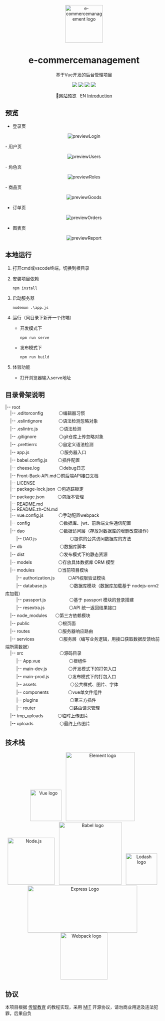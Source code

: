 <p align="center">
    <a rel="noopener norferrer" href="https://github.com/MaricoCheung/vue-shop"><img src="https://s1.imagehub.cc/images/2021/04/10/logo037b7154d60556d1.png" width="120" height="120" alt="e-commercemanagement logo"></a>
</p>
<h1 align="center">e-commercemanagement</h1>

<p align="center">基于Vue开发的后台管理项目</p>

<p align="center">
  <a href="https://www.javascript.com/"><img src="https://img.shields.io/badge/language-javascript-critical"></a>
  <img src="https://img.shields.io/badge/build-passing-brightgreen">
  <a href="https://gitee.com/MaricoCheung/vue-shop/releases/v0.1.4"><img src="https://img.shields.io/badge/version-v0.1.4-blue"></a>
  <a href="LICENSE"><img src="https://img.shields.io/badge/License-MIT-yellow.svg"></a>
</p>
<p align="center">
  📌<a href="https://github.com/MaricoCheung">网站预览</a>
  &nbsp;
  EN <a href="./README.md">Introduction</a>
</p>




## 预览

- 登录页

<p align="center">
	<img src="https://s1.imagehub.cc/images/2021/04/10/previewLogin.png" alt="previewLogin" border="0">
</p>
- 用户页

<p align="center">
    <img src="https://s1.imagehub.cc/images/2021/04/10/previewUsers.png" alt="previewUsers" border="0">
</p>
- 角色页

<p align="center">
    <img src="https://s1.imagehub.cc/images/2021/04/10/previewRoles.png" alt="previewRoles" border="0">
</p>
- 商品页

<p align="center">
    <img src="https://s1.imagehub.cc/images/2021/04/11/previewGoods.png" alt="previewGoods" border="0">
</p>

- 订单页

<p align="center">
    <img src="https://s1.imagehub.cc/images/2021/04/11/previewOrders.png" alt="previewOrders" border="0">
</p>

- 图表页

<p align="center">
    <img src="https://s1.imagehub.cc/images/2021/04/10/previewReport.png" alt="previewReport" border="0">
</p>


## 本地运行

1. 打开cmd或vscode终端，切换到根目录

2. 安装项目依赖

   ```
   npm install
   ```

3. 启动服务器

   ```
   nodemon .\app.js
   ```

4. 运行（同目录下新开一个终端）

   - 开发模式下

     ```
     npm run serve
     ```

   - 发布模式下

     ```
     npm run build
     ```
   
5. 体验功能

   - 打开浏览器输入serve地址

     


## 目录骨架说明

<p>
|-- root<br />
&nbsp;&nbsp;&nbsp;&nbsp;</span>|-- .editorconfig<span style="margin-left: 50px">⚪编辑器习惯</span><br />
&nbsp;&nbsp;&nbsp;&nbsp;|-- .eslintignore<span style="margin-left: 52px">⚪语法检测忽略对象</span><br />
&nbsp;&nbsp;&nbsp;&nbsp;|-- .eslintrc.js<span style="margin-left: 69px">⚪语法检测</span><br />
&nbsp;&nbsp;&nbsp;&nbsp;|-- .gitignore<span style="margin-left: 72px">⚪git仓库上传忽略对象</span><br />
&nbsp;&nbsp;&nbsp;&nbsp;|-- .prettierrc<span style="margin-left: 68px">⚪自定义语法检测</span><br />
&nbsp;&nbsp;&nbsp;&nbsp;|-- app.js<span style="margin-left: 98px">⚪服务器入口</span><br />
&nbsp;&nbsp;&nbsp;&nbsp;|-- babel.config.js<span style="margin-left: 34px">⚪插件配置</span><br />
&nbsp;&nbsp;&nbsp;&nbsp;|-- cheese.log<span style="margin-left: 62px">⚪debug日志</span><br />
&nbsp;&nbsp;&nbsp;&nbsp;|-- Front-Back-API.md<span style="margin-left: 1px">⚪前后端API接口文档</span><br />
&nbsp;&nbsp;&nbsp;&nbsp;|-- LICENSE<br />
&nbsp;&nbsp;&nbsp;&nbsp;|-- package-lock.json<span style="margin-left: 7px">⚪包追踪锁定</span><br />
&nbsp;&nbsp;&nbsp;&nbsp;|-- package.json<span style="margin-left: 42px">⚪包版本管理</span><br />
&nbsp;&nbsp;&nbsp;&nbsp;|-- README.md<br />
&nbsp;&nbsp;&nbsp;&nbsp;|-- README.zh-CN.md<br />
&nbsp;&nbsp;&nbsp;&nbsp;|-- vue.config.js<span style="margin-left: 48px">⚪手动配置webpack</span><br />
&nbsp;&nbsp;&nbsp;&nbsp;|-- config<span style="margin-left: 94px">⚪数据库、jwt、前后端文件通信配置</span><br />
&nbsp;&nbsp;&nbsp;&nbsp;|-- dao<span style="margin-left: 111px">⚪数据访问层（存放对数据库的增删改查操作）</span><br />
&nbsp;&nbsp;&nbsp;&nbsp;&nbsp;&nbsp;&nbsp;&nbsp;&nbsp;|-- DAO.js<span style="margin-left: 106px">⚪提供的公共访问数据库的方法</span><br />
&nbsp;&nbsp;&nbsp;&nbsp;|-- db<span style="margin-left: 120px">⚪数据库脚本</span><br />
&nbsp;&nbsp;&nbsp;&nbsp;|-- dist<span style="margin-left: 112px">⚪发布模式下的静态资源</span><br />
&nbsp;&nbsp;&nbsp;&nbsp;|-- models<span style="margin-left: 84px">⚪存放具体数据库 ORM 模型</span><br />
&nbsp;&nbsp;&nbsp;&nbsp;|-- modules<span style="margin-left: 74px">⚪当前项目模块</span><br />
&nbsp;&nbsp;&nbsp;&nbsp;&nbsp;&nbsp;&nbsp;&nbsp;&nbsp;|-- authorization.js<span style="margin-left: 42px">⚪API权限验证模块</span><br />
&nbsp;&nbsp;&nbsp;&nbsp;&nbsp;&nbsp;&nbsp;&nbsp;&nbsp;|-- database.js<span style="margin-left: 73px">⚪数据库模块（数据库加载基于 nodejs-orm2 库加载）</span><br />
&nbsp;&nbsp;&nbsp;&nbsp;&nbsp;&nbsp;&nbsp;&nbsp;&nbsp;|-- passport.js<span style="margin-left: 75px">⚪基于 passport 模块的登录搭建</span><br />
&nbsp;&nbsp;&nbsp;&nbsp;&nbsp;&nbsp;&nbsp;&nbsp;&nbsp;|-- resextra.js<span style="margin-left: 78px">⚪API 统一返回结果接口</span><br />
&nbsp;&nbsp;&nbsp;&nbsp;|-- node_modules<span style="margin-left: 26px">⚪第三方依赖模块</span><br />
&nbsp;&nbsp;&nbsp;&nbsp;|-- public<span style="margin-left: 92px">⚪根页面</span><br />
&nbsp;&nbsp;&nbsp;&nbsp;|-- routes<span style="margin-left: 90px">⚪服务器响应路由</span><br />
&nbsp;&nbsp;&nbsp;&nbsp;|-- services<span style="margin-left: 79px">⚪服务层（编写业务逻辑，用接口获取数据反馈给前端所需数据）</span><br />
&nbsp;&nbsp;&nbsp;&nbsp;|-- src<span style="margin-left: 116px">⚪源码目录</span><br />
&nbsp;&nbsp;&nbsp;&nbsp;&nbsp;&nbsp;&nbsp;&nbsp;&nbsp;|-- App.vue<span style="margin-left: 92px">⚪根组件</span><br />
&nbsp;&nbsp;&nbsp;&nbsp;&nbsp;&nbsp;&nbsp;&nbsp;&nbsp;|-- main-dev.js<span style="margin-left: 68px">⚪开发模式下的打包入口</span><br />
&nbsp;&nbsp;&nbsp;&nbsp;&nbsp;&nbsp;&nbsp;&nbsp;&nbsp;|-- main-prod.js<span style="margin-left: 60px">⚪发布模式下的打包入口</span><br />
&nbsp;&nbsp;&nbsp;&nbsp;&nbsp;&nbsp;&nbsp;&nbsp;&nbsp;|-- assets<span style="margin-left: 108px">⚪公共样式、图片、字体</span><br />
&nbsp;&nbsp;&nbsp;&nbsp;&nbsp;&nbsp;&nbsp;&nbsp;&nbsp;|-- components<span style="margin-left: 62px">⚪vue单文件组件</span><br />
&nbsp;&nbsp;&nbsp;&nbsp;&nbsp;&nbsp;&nbsp;&nbsp;&nbsp;|-- plugins<span style="margin-left: 102px">⚪第三方插件</span><br />
&nbsp;&nbsp;&nbsp;&nbsp;&nbsp;&nbsp;&nbsp;&nbsp;&nbsp;|-- router<span style="margin-left: 108px">⚪路由请求管理</span><br />
&nbsp;&nbsp;&nbsp;&nbsp;|-- tmp_uploads<span style="margin-left: 46px">⚪临时上传图片</span><br />
&nbsp;&nbsp;&nbsp;&nbsp;|-- uploads<span style="margin-left: 84px">⚪最终上传图片</span>
</p>



## 技术栈

<p align="center">
    <a href="https://vuejs.org" target="_blank" rel="noopener noreferrer" style="margin-right: 10px"><img width="100px" height="100px" src="https://vuejs.org/images/logo.png" alt="Vue logo"></a>
    <a target="_blank" rel="noopener norferrer" href="https://element.eleme.cn/#/zh-CN/component/installation" style="margin-right: 10px"><img src="https://camo.githubusercontent.com/5c4691bfa141b2d01f0f2314a0e6495d3c051a8dd8aea54fc57b81e6fe1b840e/68747470733a2f2f63646e2e7261776769742e636f6d2f456c656d6546452f656c656d656e742f6465762f656c656d656e745f6c6f676f2e737667" data-canonical-src="https://cdn.rawgit.com/ElemeFE/element/dev/element_logo.svg" width="220px" height="220px" alt="Element logo"></a>
    <a target="_blank" href="https://nodejs.org/" rel="nofollow" style="margin-right: 10px"><img alt="Node.js" src="https://camo.githubusercontent.com/720ed473d178f9380291709d2223860ade4f3c7bc368e3fea1ad057b8dc9c6f5/68747470733a2f2f6e6f64656a732e6f72672f7374617469632f696d616765732f6c6f676f2d6c696768742e737667" width="150px" height="150px" data-canonical-src="https://nodejs.org/static/images/logo-light.svg" alt="Node logo"></a>
    <a target="_blank" rel="noopener noreferrer" href="https://github.com/babel/babel" style="margin-right: 10px"><img src="https://camo.githubusercontent.com/3b2cbc3b5addf7f175570f9ba87009a4aead529bfa2eb15efa465d8c6d1c3191/68747470733a2f2f7261776769742e636f6d2f626162656c2f6c6f676f2f6d61737465722f626162656c2e737667" alt="Babel logo" width="200px" height="200px" data-canonical-src="https://rawgit.com/babel/logo/master/babel.svg" style="max-width:100%;"></a>
    <a target="_blank" rel="noopener noreferrer" herf="https://github.com/lodash/lodash" style="margin-right: 10px"><img width="100px" height="100px" src="https://lodash.com/assets/img/lodash.svg" alt="Lodash logo" ></a>
    <a target="_blank" href="http://expressjs.com/" rel="nofollow" style="margin-right: 10px"><img width="350px" height="150px" src="https://camo.githubusercontent.com/0566752248b4b31b2c4bdc583404e41066bd0b6726f310b73e1140deefcc31ac/68747470733a2f2f692e636c6f756475702e636f6d2f7a6659366c4c376546612d3330303078333030302e706e67" alt="Express Logo" data-canonical-src="https://i.cloudup.com/zfY6lL7eFa-3000x3000.png"></a>
    <a target="_blank" href="https://github.com/webpack/webpack"><img width="150px" height="150px" src="https://camo.githubusercontent.com/b0573f87b0786eda63c76f2a9a1358e7a653783c25c03c6c908a00b70c713d78/68747470733a2f2f7765627061636b2e6a732e6f72672f6173736574732f69636f6e2d7371756172652d6269672e737667" alt="Webpack logo" data-canonical-src="https://webpack.js.org/assets/icon-square-big.svg"></a>
</p>


## 协议

本项目根据 [传智教育](http://www.itheima.com/) 的教程实现，采用 [MIT](https://gitee.com/MaricoCheung/vue-shop/blob/master/LICENSE) 开源协议，请勿商业用途及违法犯罪，后果自负